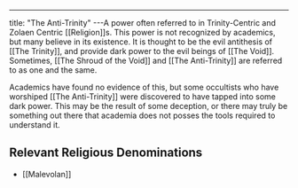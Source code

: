 ---
title: "The Anti-Trinity"
---A power often referred to in Trinity-Centric and Zolaen Centric [[Religion]]s. This power is not recognized by academics, but many believe in its existence. It is thought to be the evil antithesis of [[The Trinity]], and provide dark power to the evil beings of [[The Void]]. Sometimes, [[The Shroud of the Void]] and [[The Anti-Trinity]] are referred to as one and the same.

Academics have found no evidence of this, but some occultists who have worshiped [[The Anti-Trinity]] were discovered to have tapped into some dark power. This may be the result of some deception, or there may truly be something out there that academia does not posses the tools required to understand it.

## Relevant Religious Denominations
- [[Malevolan]]